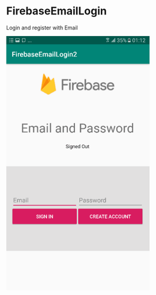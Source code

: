 # FirebaseEmailLogin
Login and register with Email

![image](https://github.com/LINGYII/FirebaseEmailLogin/blob/master/20190416_012211%5B1%5D.gif)
